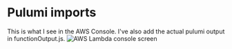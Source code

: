 # Pulumi imports

This is what I see in the AWS Console.
I've also add the actual pulumi output in functionOutput.js.
![AWS Lambda console screen](https://i.imgur.com/wmCrTK8.png)
